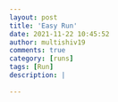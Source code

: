 ```yaml
---
layout: post
title: 'Easy Run'
date: 2021-11-22 10:45:52
author: multishiv19
comments: true
category: [runs]
tags: [Run]
description: |
    
---
```





<div width='100%' class='strava-embed-placeholder' data-embed-type='activity' data-embed-id='6294255662'></div>
<script src='https://strava-embeds.com/embed.js'></script>
